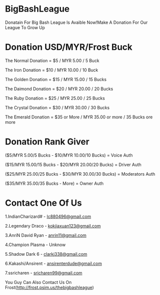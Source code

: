 BigBashLeague
=============

Donatain For Big Bash League Is Avaible Now!Make A Donation For Our League To Grow Up

Donation USD/MYR/Frost Buck
=====================

The Normal Donation = $5 / MYR 5.00 / 5 Buck

The Iron Donation = $10 / MYR 10.00 / 10 Buck

The Golden  Donation = $15 / MYR 15.00 / 15 Bucks

The Daimond Donation = $20 / MYR 20.00 / 20 Bucks

The Ruby Donation = $25 / MYR 25.00 / 25 Bucks

The Crystal Donation = $30 / MYR 30.00 / 30 Bucks

The Emerald Donation = $35 or More / MYR 35.00 or more / 35 Bucks ore more


Donation Rank Giver
===================

($5/MYR 5.00/5 Bucks - $10/MYR 10.00/10 Bucks) = Voice Auth

($15/MYR 15.00/15 Bucks - $20/MYR 20.00/20 Bucks) = Driver Auth

($25/MYR 25.00/25 Bucks - $30/MYR 30.00/30 Bucks) = Moderators Auth

($35/MYR 35.00/35 Bucks - More) = Owner Auth

Contact One Of Us
=================

1.IndianCharizard# - Ic880496@gmail.com

2.Legendary Draco - kokjiaxuan123@gmail.com

3.AnriN David Ryan - anrin11@gmail.com

4.Champion Plasma - Unknow

5.Shadow Dark 6 - clarkj338@gmail.com

6.Kakashi/Ansirent - ansirenterdude@gmail.com

7.ssricharen - sricharen99@gmail.com

You Guy Can Also Contact Us On Frost(http://frost.psim.us/thebigbashleague)
